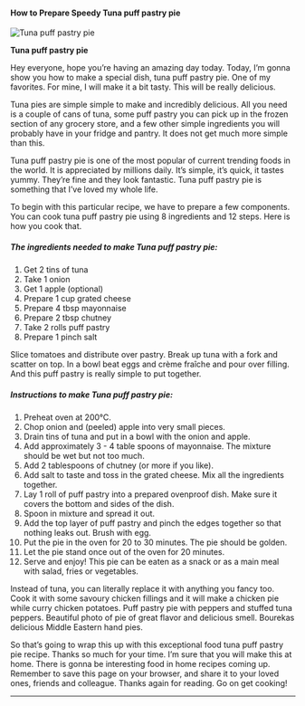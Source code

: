             

#### How to Prepare Speedy Tuna puff pastry pie

![Tuna puff pastry pie](https://img-global.cpcdn.com/recipes/6657531500822528/751x532cq70/tuna-puff-pastry-pie-recipe-main-photo.jpg)

**Tuna puff pastry pie**

Hey everyone, hope you’re having an amazing day today. Today, I’m gonna show you how to make a special dish, tuna puff pastry pie. One of my favorites. For mine, I will make it a bit tasty. This will be really delicious.

Tuna pies are simple simple to make and incredibly delicious. All you need is a couple of cans of tuna, some puff pastry you can pick up in the frozen section of any grocery store, and a few other simple ingredients you will probably have in your fridge and pantry. It does not get much more simple than this.

Tuna puff pastry pie is one of the most popular of current trending foods in the world. It is appreciated by millions daily. It’s simple, it’s quick, it tastes yummy. They’re fine and they look fantastic. Tuna puff pastry pie is something that I’ve loved my whole life.

To begin with this particular recipe, we have to prepare a few components. You can cook tuna puff pastry pie using 8 ingredients and 12 steps. Here is how you cook that.

##### The ingredients needed to make Tuna puff pastry pie:

1.  Get 2 tins of tuna
2.  Take 1 onion
3.  Get 1 apple (optional)
4.  Prepare 1 cup grated cheese
5.  Prepare 4 tbsp mayonnaise
6.  Prepare 2 tbsp chutney
7.  Take 2 rolls puff pastry
8.  Prepare 1 pinch salt

Slice tomatoes and distribute over pastry. Break up tuna with a fork and scatter on top. In a bowl beat eggs and crème fraîche and pour over filling. And this puff pastry is really simple to put together.

##### Instructions to make Tuna puff pastry pie:

1.  Preheat oven at 200°C.
2.  Chop onion and (peeled) apple into very small pieces.
3.  Drain tins of tuna and put in a bowl with the onion and apple.
4.  Add approximately 3 - 4 table spoons of mayonnaise. The mixture should be wet but not too much.
5.  Add 2 tablespoons of chutney (or more if you like).
6.  Add salt to taste and toss in the grated cheese. Mix all the ingredients together.
7.  Lay 1 roll of puff pastry into a prepared ovenproof dish. Make sure it covers the bottom and sides of the dish.
8.  Spoon in mixture and spread it out.
9.  Add the top layer of puff pastry and pinch the edges together so that nothing leaks out. Brush with egg.
10.  Put the pie in the oven for 20 to 30 minutes. The pie should be golden.
11.  Let the pie stand once out of the oven for 20 minutes.
12.  Serve and enjoy! This pie can be eaten as a snack or as a main meal with salad, fries or vegetables.

Instead of tuna, you can literally replace it with anything you fancy too. Cook it with some savoury chicken fillings and it will make a chicken pie while curry chicken potatoes. Puff pastry pie with peppers and stuffed tuna peppers. Beautiful photo of pie of great flavor and delicious smell. Bourekas delicious Middle Eastern hand pies.

So that’s going to wrap this up with this exceptional food tuna puff pastry pie recipe. Thanks so much for your time. I’m sure that you will make this at home. There is gonna be interesting food in home recipes coming up. Remember to save this page on your browser, and share it to your loved ones, friends and colleague. Thanks again for reading. Go on get cooking!

* * *